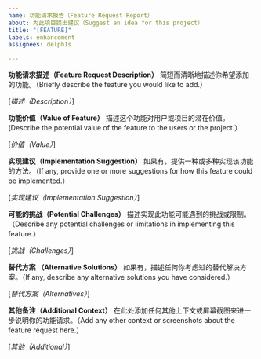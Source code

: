 ```yaml
---
name: 功能请求报告（Feature Request Report）
about: 为此项目提出建议（Suggest an idea for this project）
title: "[FEATURE]"
labels: enhancement
assignees: delph1s

---
```


**功能请求描述（Feature Request Description）**
简短而清晰地描述你希望添加的功能。（Briefly describe the feature you would like to add.）

[*描述（Description）*]

**功能价值（Value of Feature）**
描述这个功能对用户或项目的潜在价值。(Describe the potential value of the feature to the users or the project.）

[*价值（Value）*]

**实现建议（Implementation Suggestion）**
如果有，提供一种或多种实现该功能的方法。（If any, provide one or more suggestions for how this feature could be implemented.）

[*实现建议（Implementation Suggestion）*]

**可能的挑战（Potential Challenges）**
描述实现此功能可能遇到的挑战或限制。（Describe any potential challenges or limitations in implementing this feature.）

[*挑战（Challenges）*]

**替代方案 （Alternative Solutions）**
如果有，描述任何你考虑过的替代解决方案。（If any, describe any alternative solutions you have considered.）

[*替代方案（Alternatives）*]

**其他备注（Additional Context）**
在此处添加任何其他上下文或屏幕截图来进一步说明你的功能请求。（Add any other context or screenshots about the feature request here.）

[*其他（Additional）*]
